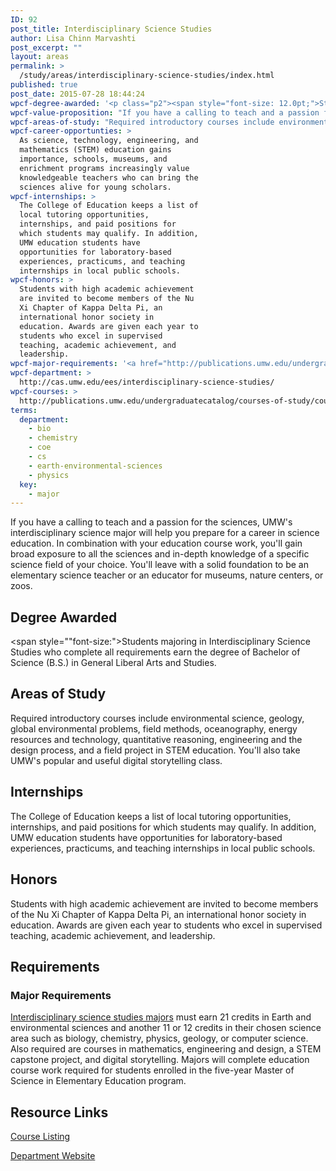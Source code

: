 ```yaml
---
ID: 92
post_title: Interdisciplinary Science Studies
author: Lisa Chinn Marvashti
post_excerpt: ""
layout: areas
permalink: >
  /study/areas/interdisciplinary-science-studies/index.html
published: true
post_date: 2015-07-28 18:44:24
wpcf-degree-awarded: '<p class="p2"><span style="font-size: 12.0pt;">Students majoring in Interdisciplinary Science Studies who complete all requirements earn the degree of Bachelor of Science (B.S.) in General Liberal Arts and Studies.</span></p>'
wpcf-value-proposition: "If you have a calling to teach and a passion for the sciences, UMW's interdisciplinary science major will help you prepare for a career in science education. In combination with your education course work, you'll gain broad exposure to all the sciences and in-depth knowledge of a specific science field of your choice. You'll leave with a solid foundation to be an elementary science teacher or an educator for museums, nature centers, or zoos."
wpcf-areas-of-study: "Required introductory courses include environmental science, geology, global environmental problems, field methods, oceanography, energy resources and technology, quantitative reasoning, engineering and the design process, and a field project in STEM education. You'll also take UMW's popular and useful digital storytelling class."
wpcf-career-opportunties: >
  As science, technology, engineering, and
  mathematics (STEM) education gains
  importance, schools, museums, and
  enrichment programs increasingly value
  knowledgeable teachers who can bring the
  sciences alive for young scholars.
wpcf-internships: >
  The College of Education keeps a list of
  local tutoring opportunities,
  internships, and paid positions for
  which students may qualify. In addition,
  UMW education students have
  opportunities for laboratory-based
  experiences, practicums, and teaching
  internships in local public schools.
wpcf-honors: >
  Students with high academic achievement
  are invited to become members of the Nu
  Xi Chapter of Kappa Delta Pi, an
  international honor society in
  education. Awards are given each year to
  students who excel in supervised
  teaching, academic achievement, and
  leadership.
wpcf-major-requirements: '<a href="http://publications.umw.edu/undergraduatecatalog/courses-of-study/majors/idis/">Interdisciplinary science studies majors</a> must earn 21 credits in Earth and environmental sciences and another 11 or 12 credits in their chosen science area such as biology, chemistry, physics, geology, or computer science. Also required are courses in mathematics, engineering and design, a STEM capstone project, and digital storytelling. Majors will complete education course work required for students enrolled in the five-year Master of Science in Elementary Education program.'
wpcf-department: >
  http://cas.umw.edu/ees/interdisciplinary-science-studies/
wpcf-courses: >
  http://publications.umw.edu/undergraduatecatalog/courses-of-study/course-descriptions/idis/
terms:
  department:
    - bio
    - chemistry
    - coe
    - cs
    - earth-environmental-sciences
    - physics
  key:
    - major
---
```


<!-- Types Custom Fields: -->

<!-- value-proposition -->
If you have a calling to teach and a passion for the sciences, UMW\'s interdisciplinary science major will help you prepare for a career in science education. In combination with your education course work, you\'ll gain broad exposure to all the sciences and in-depth knowledge of a specific science field of your choice. You\'ll leave with a solid foundation to be an elementary science teacher or an educator for museums, nature centers, or zoos.
<!-- End value-proposition -->

<!-- degree-awarded -->
## Degree Awarded
<span style=""font-size:">Students majoring in Interdisciplinary Science Studies who complete all requirements earn the degree of Bachelor of Science (B.S.) in General Liberal Arts and Studies.</span>
<!-- End degree-awarded -->
<!-- areas-of-study -->
## Areas of Study
Required introductory courses include environmental science, geology, global environmental problems, field methods, oceanography, energy resources and technology, quantitative reasoning, engineering and the design process, and a field project in STEM education. You\'ll also take UMW\'s popular and useful digital storytelling class.
<!-- End areas-of-study -->

<!-- internships -->
## Internships
The College of Education keeps a list of local tutoring opportunities, internships, and paid positions for which students may qualify. In addition, UMW education students have opportunities for laboratory-based experiences, practicums, and teaching internships in local public schools.
<!-- End internships -->

<!-- honors -->
## Honors
Students with high academic achievement are invited to become members of the Nu Xi Chapter of Kappa Delta Pi, an international honor society in education. Awards are given each year to students who excel in supervised teaching, academic achievement, and leadership.
<!-- End honors -->

<!-- requirements -->
## Requirements

<!-- major-requirements -->
### Major Requirements
[Interdisciplinary science studies majors]("http://publications.umw.edu/undergraduatecatalog/courses-of-study/majors/idis/") must earn 21 credits in Earth and environmental sciences and another 11 or 12 credits in their chosen science area such as biology, chemistry, physics, geology, or computer science. Also required are courses in mathematics, engineering and design, a STEM capstone project, and digital storytelling. Majors will complete education course work required for students enrolled in the five-year Master of Science in Elementary Education program.
<!-- End major-requirements -->

<!-- End requirements -->

<!-- resource-links -->
## Resource Links

<!-- courses -->
[Course Listing](http://publications.umw.edu/undergraduatecatalog/courses-of-study/course-descriptions/idis/)

<!-- End courses -->


<!-- department -->
[Department Website](http://cas.umw.edu/ees/interdisciplinary-science-studies/)

<!-- End department -->

<!-- End resource-links -->

<!-- End Types Custom Fields -->